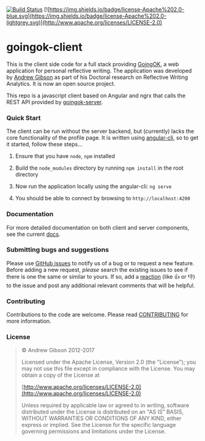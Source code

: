 [![Build Status](https://travis-ci.org/GoingOK/goingok-client.svg?branch=master)](https://travis-ci.org/GoingOK/goingok-client) [![https://img.shields.io/badge/license-Apache%202.0-blue.svg](https://img.shields.io/badge/license-Apache%202.0-lightgrey.svg)](http://www.apache.org/licenses/LICENSE-2.0)

# goingok-client

This is the client side code for a full stack providing [GoingOK](http://goingok.org), a web application for personal reflective writing. The application was developed by [Andrew Gibson](http://andrewresearch.net) as part of his Doctoral research on Reflective Writing Analytics. It is now an open source project.

This repo is a javascript client based on Angular and ngrx that calls the REST API provided by [goingok-server](https://github.com/GoingOK/goingok-server).

### Quick Start

The client can be run without the server backend, but (currently) lacks the core functionality of the profile page. It is written using [angular-cli](https://cli.angular.io), so to get it started, follow these steps...

1. Ensure that you have ```node```, ```npm``` installed

2. Build the ```node_modules``` directory by running ```npm install``` in the root directory

3. Now run the application locally using the angular-cli: ```ng serve```

4. You should be able to connect by browsing to ```http://localhost:4200```

### Documentation

For more detailed documentation on both client and server components, see the current [docs](http://goingok.org/docs/).

### Submitting bugs and suggestions

Please use [GitHub issues](../../issues) to notify us of a bug or to request a new feature. Before adding a new request, *please* search the existing issues to see if there is one the same or similar to yours. If so, add a [reaction](//github.com/blog/2119-add-reactions-to-pull-requests-issues-and-comments) (like :+1: or :-1:) to the issue and post any additional relevant comments that will be helpful.

### Contributing

Contributions to the code are welcome. Please read [CONTRIBUTING](CONTRIBUTING.md) for more information.

### License

 > &copy; Andrew Gibson 2012-2017
 >
   > Licensed under the Apache License, Version 2.0 (the "License"); you may not use this file except in compliance with the License. You may obtain a copy of the License at
   >
   > [http://www.apache.org/licenses/LICENSE-2.0](http://www.apache.org/licenses/LICENSE-2.0)
   >
   > Unless required by applicable law or agreed to in writing, software distributed under the License is distributed on an "AS IS" BASIS, WITHOUT WARRANTIES OR CONDITIONS OF ANY KIND, either express or implied. See the License for the specific language governing permissions and limitations under the License.